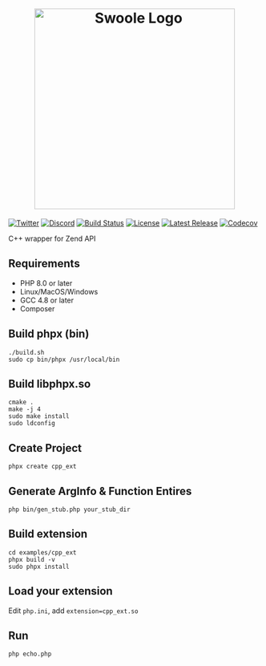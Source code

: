 <h1 align=center>
<img width="400" alt="Swoole Logo" src="logo.png" />
</h1>

[![Twitter](https://badgen.net/badge/icon/twitter?icon=twitter&label)](https://twitter.com/phpswoole)
[![Discord](https://badgen.net/badge/icon/discord?icon=discord&label)](https://discord.swoole.dev)
[![Build Status](https://github.com/matyhtf/phpx/workflows/libphpx/badge.svg)](https://github.com/matyhtf/phpx/actions?query=workflow%3Alibphpx)
[![License](https://img.shields.io/badge/license-apache2-blue.svg)](LICENSE)
[![Latest Release](https://img.shields.io/github/release/swoole/phpx.svg)](https://github.com/swoole/phpx/releases/)
[![Codecov](https://codecov.io/gh/swoole/phpx/branch/master/graph/badge.svg)](https://codecov.io/gh/swoole/phpx)

C++ wrapper for Zend API

## Requirements

- PHP 8.0 or later
- Linux/MacOS/Windows
- GCC 4.8 or later
- Composer

## Build phpx (bin)
```shell
./build.sh
sudo cp bin/phpx /usr/local/bin
```

## Build libphpx.so
```shell
cmake .
make -j 4
sudo make install
sudo ldconfig
```

## Create Project
```shell
phpx create cpp_ext
```

## Generate ArgInfo & Function Entires
```shell
php bin/gen_stub.php your_stub_dir
```

## Build extension
```shell
cd examples/cpp_ext
phpx build -v
sudo phpx install
```

## Load your extension
Edit `php.ini`, add `extension=cpp_ext.so`

## Run
```shell
php echo.php
```

